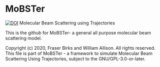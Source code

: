 # MoBSTer
[![DOI](https://zenodo.org/badge/289987664.svg)](https://zenodo.org/badge/latestdoi/289987664)
Molecular Beam Scattering using Trajectories

This is the github for MoBSTer- a general all purpose molecular beam scattering model.

Copyright (c) 2020, Fraser Birks and William Allison.
All rights reserved.
This file is part of MoBSTer - a framework to simulate Molecular Beam Scattering Using Trajectories, subject to the GNU/GPL-3.0-or-later.
